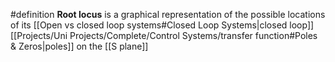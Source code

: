 #definition **Root locus** is a graphical representation of the possible locations of its [[Open vs closed loop systems#Closed Loop Systems|closed loop]] [[Projects/Uni Projects/Complete/Control Systems/transfer function#Poles & Zeros|poles]] on the [[S plane]]